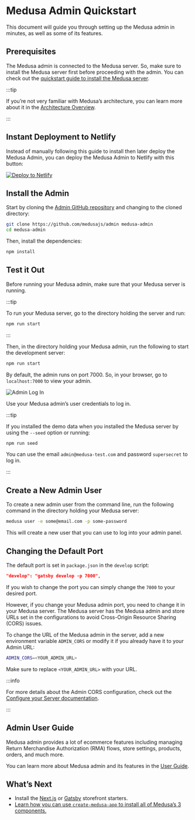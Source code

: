 # Medusa Admin Quickstart

This document will guide you through setting up the Medusa admin in minutes, as well as some of its features.

## Prerequisites

The Medusa admin is connected to the Medusa server. So, make sure to install the Medusa server first before proceeding with the admin. You can check out the [quickstart guide to install the Medusa server](../quickstart/quick-start).

:::tip

If you’re not very familiar with Medusa’s architecture, you can learn more about it in the [Architecture Overview](../introduction#architecture-overview).

:::

## Instant Deployment to Netlify

Instead of manually following this guide to install then later deploy the Medusa Admin, you can deploy the Medusa Admin to Netlify with this button:

<a href="https://app.netlify.com/start/deploy?repository=https://github.com/medusajs/admin" class="img-url">
  <img src="https://www.netlify.com/img/deploy/button.svg" alt="Deploy to Netlify" class="no-zoom-img" />
</a>

## Install the Admin

Start by cloning the [Admin GitHub repository](https://github.com/medusajs/admin) and changing to the cloned directory:

```bash
git clone https://github.com/medusajs/admin medusa-admin
cd medusa-admin
```

Then, install the dependencies:

```bash npm2yarn
npm install
```

## Test it Out

Before running your Medusa admin, make sure that your Medusa server is running.

:::tip

To run your Medusa server, go to the directory holding the server and run:

```bash npm2yarn
npm run start
```

:::

Then, in the directory holding your Medusa admin, run the following to start the development server:

```bash npm2yarn
npm run start
```

By default, the admin runs on port 7000. So, in your browser, go to `localhost:7000` to view your admin.

![Admin Log In](https://i.imgur.com/XYqMCo9.png)

Use your Medusa admin’s user credentials to log in.

:::tip

If you installed the demo data when you installed the Medusa server by using the `--seed` option or running:

```bash npm2yarn
npm run seed
```

You can use the email `admin@medusa-test.com` and password `supersecret` to log in.

:::

## Create a New Admin User

To create a new admin user from the command line, run the following command in the directory holding your Medusa server:

```bash
medusa user -e some@email.com -p some-password
```

This will create a new user that you can use to log into your admin panel.

## Changing the Default Port

The default port is set in `package.json` in the `develop` script:

```json
"develop": "gatsby develop -p 7000",
```

If you wish to change the port you can simply change the `7000` to your desired port.

However, if you change your Medusa admin port, you need to change it in your Medusa server. The Medusa server has the Medusa admin and store URLs set in the configurations to avoid Cross-Origin Resource Sharing (CORS) issues.

To change the URL of the Medusa admin in the server, add a new environment variable `ADMIN_CORS` or modify it if you already have it to your Admin URL:

```bash
ADMIN_CORS=<YOUR_ADMIN_URL>
```

Make sure to replace `<YOUR_ADMIN_URL>` with your URL.

:::info

For more details about the Admin CORS configuration, check out the [Configure your Server documentation](../usage/configurations.md#admin-cors).

:::

## Admin User Guide

Medusa admin provides a lot of ecommerce features including managing Return Merchandise Authorization (RMA) flows, store settings, products, orders, and much more.

You can learn more about Medusa admin and its features in the [User Guide](../user-guide/index.mdx).

## What’s Next

- Install the [Next.js](../starters/nextjs-medusa-starter.md) or [Gatsby](../starters/gatsby-medusa-starter.md) storefront starters.
- [Learn how you can use `create-medusa-app` to install all of Medusa’s 3 components.](../usage/create-medusa-app.mdx)
